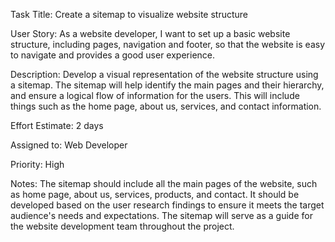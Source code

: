 Task Title: Create a sitemap to visualize website structure

User Story: As a website developer, I want to set up a basic website structure, including pages, navigation and footer, 
so that the website is easy to navigate and provides a good user experience.

Description: Develop a visual representation of the website structure using a sitemap. The sitemap will help identify the main pages and their hierarchy, 
and ensure a logical flow of information for the users. This will include things such as the home page,
about us, services, and contact information.

Effort Estimate: 2 days

Assigned to: Web Developer

Priority: High

Notes: The sitemap should include all the main pages of the website, such as home page, about us, services, products, and contact. 
It should be developed based on the user research findings to ensure it meets the target audience's needs and expectations. 
The sitemap will serve as a guide for the website development team throughout the project.
